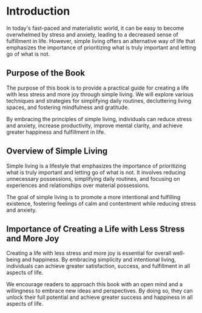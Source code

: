 Introduction
============

In today's fast-paced and materialistic world, it can be easy to become overwhelmed by stress and anxiety, leading to a decreased sense of fulfillment in life. However, simple living offers an alternative way of life that emphasizes the importance of prioritizing what is truly important and letting go of what is not.

Purpose of the Book
-------------------

The purpose of this book is to provide a practical guide for creating a life with less stress and more joy through simple living. We will explore various techniques and strategies for simplifying daily routines, decluttering living spaces, and fostering mindfulness and gratitude.

By embracing the principles of simple living, individuals can reduce stress and anxiety, increase productivity, improve mental clarity, and achieve greater happiness and fulfillment in life.

Overview of Simple Living
-------------------------

Simple living is a lifestyle that emphasizes the importance of prioritizing what is truly important and letting go of what is not. It involves reducing unnecessary possessions, simplifying daily routines, and focusing on experiences and relationships over material possessions.

The goal of simple living is to promote a more intentional and fulfilling existence, fostering feelings of calm and contentment while reducing stress and anxiety.

Importance of Creating a Life with Less Stress and More Joy
-----------------------------------------------------------

Creating a life with less stress and more joy is essential for overall well-being and happiness. By embracing simplicity and intentional living, individuals can achieve greater satisfaction, success, and fulfillment in all aspects of life.

We encourage readers to approach this book with an open mind and a willingness to embrace new ideas and perspectives. By doing so, they can unlock their full potential and achieve greater success and happiness in all aspects of life.
